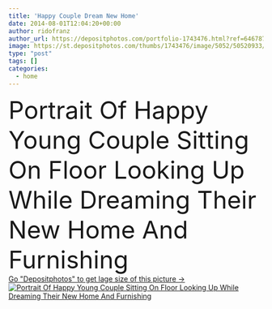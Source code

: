 ```yaml
---
title: 'Happy Couple Dream New Home'
date: 2014-08-01T12:04:20+00:00
author: ridofranz
author_url: https://depositphotos.com/portfolio-1743476.html?ref=64678756
image: https://st.depositphotos.com/thumbs/1743476/image/5052/50520933/api_thumb_450.jpg?forcejpeg=true
type: "post"
tags: []
categories: 
  - home
---
```

<div aling="center">
            <font size="60"> Portrait Of Happy Young Couple Sitting On Floor Looking Up While Dreaming Their New Home And Furnishing</font>   
</div>
<div>
    <a href='https://st.depositphotos.com/thumbs/1743476/image/5052/50520933/api_thumb_450.jpg?forcejpeg=true?ref=64678756' target=_blank > Go "Depositphotos" to get lage size of this picture ->
        <img href='https://st.depositphotos.com/thumbs/1743476/image/5052/50520933/api_thumb_450.jpg?forcejpeg=true?ref=64678756' src='https://st.depositphotos.com/1743476/5052/i/950/depositphotos_50520933-stock-photo-happy-couple-dream-new-home.jpg?forcejpeg=true' alt='Portrait Of Happy Young Couple Sitting On Floor Looking Up While Dreaming Their New Home And Furnishing' >
    </a>
</div>

